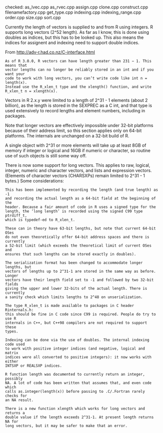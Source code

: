 
checked:
  as_lvec.cpp
  as_rvec.cpp
  assign.cpp
  clone.cpp
  construct.cpp
  filenamefactory.cpp
  get_type.cpp
  indexing.cpp
  indexing_range.cpp
  order.cpp
  size.cpp
  sort.cpp




Currently the length of vectors is supplied to and from R using integers. R
supports long vectors (2^52 length). As far as I know, this is done using
doubles as indices, but this has to be looked up. This also means the indices
for assignent and indexing need to support double indices.

From http://adv-r.had.co.nz/C-interface.html

    As of R 3.0.0, R vectors can have length greater than 231 − 1. This means that
    vector lengths can no longer be reliably stored in an int and if you want your
    code to work with long vectors, you can’t write code like int n = length(x).
    Instead use the R_xlen_t type and the xlength() function, and write
    R_xlen_t n = xlength(x).



Vectors in R 2.x.y were limited to a length of 2^31 - 1 elements (about 2
billion), as the length is stored in the SEXPREC as a C int, and that type is
used extensively to record lengths and element numbers, including in packages.

Note that longer vectors are effectively impossible under 32-bit platforms
because of their address limit, so this section applies only on 64-bit
platforms. The internals are unchanged on a 32-bit build of R.

A single object with 2^31 or more elements will take up at least 8GB of memory
if integer or logical and 16GB if numeric or character, so routine use of such
objects is still some way off.

There is now some support for long vectors. This applies to raw, logical,
integer, numeric and character vectors, and lists and expression vectors.
(Elements of character vectors (CHARSXPs) remain limited to 2^31 - 1 bytes.)
Some considerations:

    This has been implemented by recording the length (and true length) as -1
    and recording the actual length as a 64-bit field at the beginning of the
    header. Because a fair amount of code in R uses a signed type for the
    length, the ‘long length’ is recorded using the signed C99 type ptrdiff_t,
    which is typedef-ed to R_xlen_t.

    These can in theory have 63-bit lengths, but note that current 64-bit OSes
    do not even theoretically offer 64-bit address spaces and there is currently
    a 52-bit limit (which exceeds the theoretical limit of current OSes and
    ensures that such lengths can be stored exactly in doubles).

    The serialization format has been changed to accommodate longer lengths, but
    vectors of lengths up to 2^31-1 are stored in the same way as before. Longer
    vectors have their length field set to -1 and followed by two 32-bit fields
    giving the upper and lower 32-bits of the actual length. There is currently
    a sanity check which limits lengths to 2^48 on unserialization.

    The type R_xlen_t is made available to packages in C header Rinternals.h:
    this should be fine in C code since C99 is required. People do try to use R
    internals in C++, but C++98 compilers are not required to support these
    types.

    Indexing can be done via the use of doubles. The internal indexing code used
    to work with positive integer indices (and negative, logical and matrix
    indices were all converted to positive integers): it now works with either
    INTSXP or REALSXP indices.

    R function length was documented to currently return an integer, possibly
    NA. A lot of code has been written that assumes that, and even code which
    calls as.integer(length(x)) before passing to .C/.Fortran rarely checks for
    an NA result.

    There is a new function xlength which works for long vectors and returns a
    double value if the length exceeds 2^31-1. At present length returns NA for
    long vectors, but it may be safer to make that an error.


